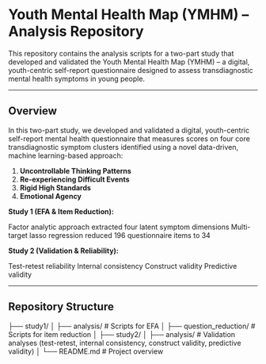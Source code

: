 # Youth Mental Health Map (YMHM) – Analysis Repository

This repository contains the analysis scripts for a two-part study that developed and validated the Youth Mental Health Map (YMHM) – a digital, youth-centric self-report questionnaire designed to assess transdiagnostic mental health symptoms in young people.

---

## Overview

In this two-part study, we developed and validated a digital, youth-centric self-report mental health questionnaire that measures scores on four core transdiagnostic symptom clusters identified using a novel data-driven, machine learning-based approach:

1. **Uncontrollable Thinking Patterns**  
2. **Re-experiencing Difficult Events**  
3. **Rigid High Standards**  
4. **Emotional Agency**
  

**Study 1 (EFA & Item Reduction):**

Factor analytic approach extracted four latent symptom dimensions
Multi-target lasso regression reduced 196 questionnaire items to 34


**Study 2 (Validation & Reliability):**

Test-retest reliability
Internal consistency
Construct validity
Predictive validity


---

## Repository Structure

├── study1/
│ ├── analysis/ # Scripts for EFA
│ ├── question_reduction/ # Scripts for item reduction
│
├── study2/
│ ├── analysis/ # Validation analyses (test-retest, internal consistency, construct validity, predictive validity)
│
└── README.md # Project overview
